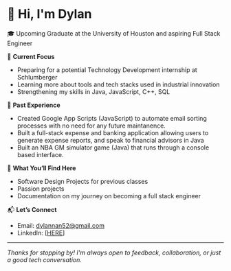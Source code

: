 # 👋 Hi, I'm Dylan

🎓 Upcoming Graduate at the University of Houston and aspiring Full Stack Engineer

🔧 **Current Focus**
- Preparing for a potential Technology Development internship at Schlumberger
- Learning more about tools and tech stacks used in industrial innovation
- Strengthening my skills in Java, JavaScript, C++, SQL

💼 **Past Experience**
- Created Google App Scripts (JavaScript) to automate email sorting processes with no need for any future maintanence.
- Built a full-stack expense and banking application allowing users to generate expense reports, and speak to financial advisors in Java
- Built an NBA GM simulator game (Java) that runs through a console based interface.

🚀 **What You’ll Find Here**
- Software Design Projects for previous classes
- Passion projects
- Documentation on my journey on becoming a full stack engineer

📬 **Let’s Connect**
- Email: dylannan52@gmail.com
- LinkedIn: [[HERE](https://www.linkedin.com/in/dylan-nanthavongdouangsy/)]

---

*Thanks for stopping by! I'm always open to feedback, collaboration, or just a good tech conversation.*

